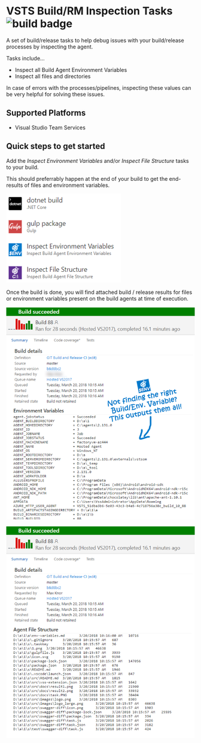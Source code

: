 # VSTS Build/RM Inspection Tasks ![build badge](https://knom-msft.visualstudio.com/_apis/public/build/definitions/9d8fcb7c-6c11-4014-9dc2-7966c94af2b2/11/badge) #

A set of build/release tasks to help debug issues with your build/release processes by inspecting the agent.

Tasks include...

* Inspect all Build Agent Environment Variables
* Inspect all files and directories

In case of errors with the processes/pipelines, inspecting these values can be very helpful for solving these issues.

## Supported Platforms ##

* Visual Studio Team Services

<!-- * Team Foundation Server 2015 Update 3 and higher (How to install extensions in TFS) -->

## Quick steps to get started ##

Add the *Inspect Environment Variables* and/or *Inspect File Structure* tasks to your build.

This should preferrably happen at the end of your build to get the end-results of files and environment variables.

![screen1](static/images/Screen1.png)

Once the build is done, you will find attached build / release results for files or environment variables present on the build agents at time of execution.

![screen1](static/images/Screen2.png)

![screen1](static/images/Screen3.png)
